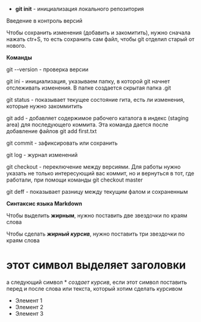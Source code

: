 - **git init** - инициализация локального репозитория

Введение в контроль версий

Чтобы сохранить изменения (добавить и закомитить), нужно сначала нажать ctr+S, то есть сохранить сам файл, чтобы git отделил старый от нового.

**Команды**

git --version - проверка версии

git ini - инициализация, указываем папку, в которой git начнет отслеживать изменения. В папке создается скрытая папка .git

git status - показывает текущее состояние гита, есть ли изменения, которые нужно закоммитить

git add - добавляет содержимое рабочего каталога в индекс (staging area) для последующего коммита. Эта команда дается после добавление файлов git add first.txt

git commit - зафиксировать или сохранить

git log - журнал изменений

git checkout - переключение между версиями. Для работы нужно указать не только интересующий вас коммит, но и вернуться в тот, где работали, при помощи команды git checkout master

git deff - показывает разницу между текущим фалом и сохраненным

**Синтаксис языка Markdown**

Чтобы выделить **жирным**, нужно поставить две звездочки по краям слова

Чтобы сделать ***жирный курсив***, нужно поставить три звездочки по краям слова

# этот символ выделяет заголовки

а следующий символ * *создает курсив*, если этот символ поставить перед и после слова или текста, который хотим сделать курсивом 

* Элемент 1
* Элемент 2
* Элемент 3


